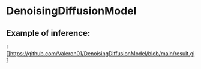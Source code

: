 # DenoisingDiffusionModel

## Example of inference:
![]https://github.com/Valeron01/DenoisingDiffusionModel/blob/main/result.gif

